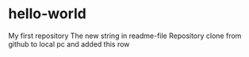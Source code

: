 # hello-world
My first repository
The new string in readme-file
Repository clone from github to local pc and added this row